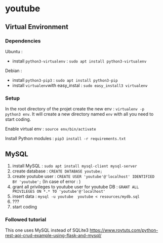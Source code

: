 # youtube

## Virtual Environment

### Dependencies
Ubuntu :
- install `python3-virtualenv` : `sudo apt install python3-virtualenv`

Debian :
- install `python3-pip3` : `sudo apt install python3-pip`
- install `virtualenv`with easy_instal : `sudo easy_install3 virtualenv`

### Setup
In the root directory of the projet create the new env : `virtualenv -p python3 env`. It will create a new directory named `env` with all you need to start coding.

Enable virtual env : `source env/bin/activate`

Install Python modules : `pip3 install -r requirements.txt`

## MySQL

1) install MySQL :  `sudo apt install mysql-client mysql-server`
2) create database : `CREATE DATABASE youtube;`
3) create youtube user : `CREATE USER 'youtube'@'localhost' IDENTIFIED BY 'youtube';`
(In case of error : )
4) grant all privileges to youtube user for youtube DB : `GRANT ALL PRIVILEGES ON *.* TO 'youtube'@'localhost'`
5) insert data : `mysql -u youtube  youtube < resources/mydb.sql`
6) ???
7) start coding

### Followed tutorial

This one uses MySQL instead of SQLite3 https://www.roytuts.com/python-rest-api-crud-example-using-flask-and-mysql/
